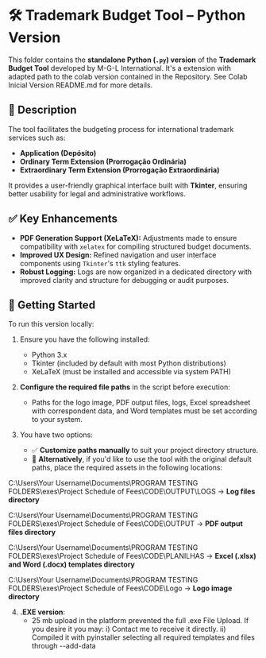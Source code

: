 # 🛠 Trademark Budget Tool – Python Version

This folder contains the **standalone Python (`.py`) version** of the **Trademark Budget Tool** developed by M-G-L International.
It's a extension with adapted path to the colab version contained in the Repository. See Colab Inicial Version README.md for more details.

## 📌 Description

The tool facilitates the budgeting process for international trademark services such as:
- **Application (Depósito)**
- **Ordinary Term Extension (Prorrogação Ordinária)**
- **Extraordinary Term Extension (Prorrogação Extraordinária)**

It provides a user-friendly graphical interface built with **Tkinter**, ensuring better usability for legal and administrative workflows.

## ✅ Key Enhancements

- **PDF Generation Support (XeLaTeX):** Adjustments made to ensure compatibility with `xelatex` for compiling structured budget documents.
- **Improved UX Design:** Refined navigation and user interface components using `Tkinter`'s `ttk` styling features.
- **Robust Logging:** Logs are now organized in a dedicated directory with improved clarity and structure for debugging or audit purposes.

## 🚀 Getting Started

To run this version locally:

1. Ensure you have the following installed:
   - Python 3.x
   - Tkinter (included by default with most Python distributions)
   - XeLaTeX (must be installed and accessible via system PATH)

2. **Configure the required file paths** in the script before execution:
   - Paths for the logo image, PDF output files, logs, Excel spreadsheet with correspondent data, and Word templates must be set according to your system.

3. You have two options:
   - ✅ **Customize paths manually** to suit your project directory structure.
   - 🔁 **Alternatively**, if you'd like to use the tool with the original default paths, place the required assets in the following locations:
  
     
C:\Users\Your Username\Documents\PROGRAM TESTING FOLDERS\exes\Project Schedule of Fees\CODE\OUTPUT\LOGS
→ **Log files directory**

C:\Users\Your Username\Documents\PROGRAM TESTING FOLDERS\exes\Project Schedule of Fees\CODE\OUTPUT
→ **PDF output files directory**

C:\Users\Your Username\Documents\PROGRAM TESTING FOLDERS\exes\Project Schedule of Fees\CODE\PLANILHAS
→ **Excel (.xlsx) and Word (.docx) templates directory**

C:\Users\Your Username\Documents\PROGRAM TESTING FOLDERS\exes\Project Schedule of Fees\CODE\Logo
→ **Logo image directory**

4. **.EXE version**:
   - 25 mb upload in the platform prevented the full .exe File Upload. If you desire it you may:
     i) Contact me to receive it directly.
     ii) Compiled it with pyinstaller selecting all required templates and files through --add-data

